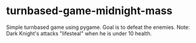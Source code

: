 # turnbased-game-midnight-mass
Simple turnbased game using pygame. 
Goal is to defeat the enemies.
Note: Dark Knight's attacks "lifesteal" when he is under 10 health.
